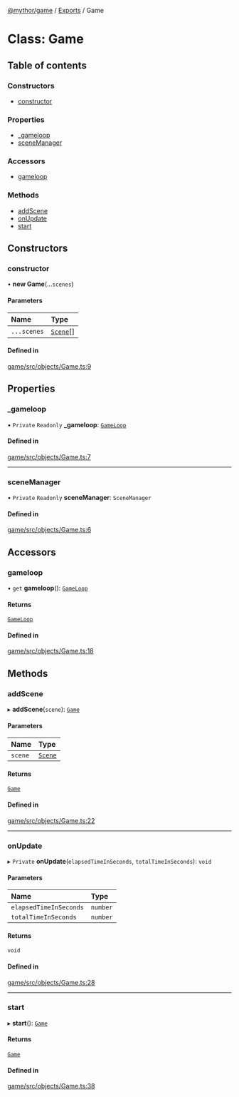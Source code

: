 [@mythor/game](../README.md) / [Exports](../modules.md) / Game

# Class: Game

## Table of contents

### Constructors

- [constructor](Game.md#constructor)

### Properties

- [\_gameloop](Game.md#_gameloop)
- [sceneManager](Game.md#scenemanager)

### Accessors

- [gameloop](Game.md#gameloop)

### Methods

- [addScene](Game.md#addscene)
- [onUpdate](Game.md#onupdate)
- [start](Game.md#start)

## Constructors

### constructor

• **new Game**(...`scenes`)

#### Parameters

| Name | Type |
| :------ | :------ |
| `...scenes` | [`Scene`](Scene.md)[] |

#### Defined in

[game/src/objects/Game.ts:9](https://github.com/desaintvincent/mythor/blob/1d60040/packages/game/src/objects/Game.ts#L9)

## Properties

### \_gameloop

• `Private` `Readonly` **\_gameloop**: [`GameLoop`](GameLoop.md)

#### Defined in

[game/src/objects/Game.ts:7](https://github.com/desaintvincent/mythor/blob/1d60040/packages/game/src/objects/Game.ts#L7)

___

### sceneManager

• `Private` `Readonly` **sceneManager**: `SceneManager`

#### Defined in

[game/src/objects/Game.ts:6](https://github.com/desaintvincent/mythor/blob/1d60040/packages/game/src/objects/Game.ts#L6)

## Accessors

### gameloop

• `get` **gameloop**(): [`GameLoop`](GameLoop.md)

#### Returns

[`GameLoop`](GameLoop.md)

#### Defined in

[game/src/objects/Game.ts:18](https://github.com/desaintvincent/mythor/blob/1d60040/packages/game/src/objects/Game.ts#L18)

## Methods

### addScene

▸ **addScene**(`scene`): [`Game`](Game.md)

#### Parameters

| Name | Type |
| :------ | :------ |
| `scene` | [`Scene`](Scene.md) |

#### Returns

[`Game`](Game.md)

#### Defined in

[game/src/objects/Game.ts:22](https://github.com/desaintvincent/mythor/blob/1d60040/packages/game/src/objects/Game.ts#L22)

___

### onUpdate

▸ `Private` **onUpdate**(`elapsedTimeInSeconds`, `totalTimeInSeconds`): `void`

#### Parameters

| Name | Type |
| :------ | :------ |
| `elapsedTimeInSeconds` | `number` |
| `totalTimeInSeconds` | `number` |

#### Returns

`void`

#### Defined in

[game/src/objects/Game.ts:28](https://github.com/desaintvincent/mythor/blob/1d60040/packages/game/src/objects/Game.ts#L28)

___

### start

▸ **start**(): [`Game`](Game.md)

#### Returns

[`Game`](Game.md)

#### Defined in

[game/src/objects/Game.ts:38](https://github.com/desaintvincent/mythor/blob/1d60040/packages/game/src/objects/Game.ts#L38)
